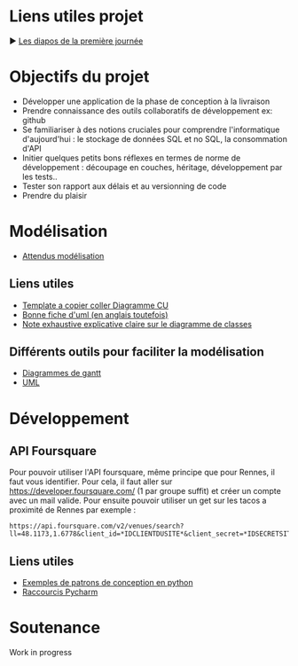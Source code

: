 # Liens utiles projet

:arrow_forward: [Les diapos de la première journée](https://ragatzino.github.io/Projet2A-Presentation/#/)

# Objectifs du projet

- Développer une application de la phase de conception à la livraison
- Prendre connaissance des outils collaboratifs de développement ex: github
- Se familiariser à des notions cruciales pour comprendre l'informatique d'aujourd'hui : le stockage de données SQL et no SQL, la consommation d'API
- Initier quelques petits bons réflexes en termes de norme de développement : découpage en couches, héritage, développement par les tests..
- Tester son rapport aux délais et au versionning de code
- Prendre du plaisir

# Modélisation
- [Attendus modélisation](https://ragatzino.github.io/Projet2A-Presentation/projet#/)
## Liens utiles
- [Template a copier coller Diagramme CU](https://www.draw.io/?lightbox=1&highlight=0000ff&edit=_blank&layers=1&nav=1&title=Untitled%20Diagram.drawio#Uhttps%3A%2F%2Fdrive.google.com%2Fuc%3Fid%3D1FaoRtTNtoQ0K6kz3fT5XKXIci0xlrU3-%26export%3Ddownload)
- [Bonne fiche d'uml (en anglais toutefois)](https://loufranco.com/wp-content/uploads/2012/11/cheatsheet.pdf?fbclid=IwAR2_738IPFUFQOxmvudDr2M33h3sZ3DNyLW6BmlVPlgiPpfEtoItGh-PhDI)
- [Note exhaustive explicative claire sur le diagramme de classes](https://www.lucidchart.com/pages/fr/tutoriel-sur-les-diagrammes-de-classes)
## Différents outils pour faciliter la modélisation

- [Diagrammes de gantt](https://online.officetimeline.com/)
- [UML](https://www.genmymodel.com/fr)
# Développement
## API Foursquare 
Pour pouvoir utiliser l'API foursquare, même principe que pour Rennes, il faut vous identifier. Pour cela, il faut aller sur https://developer.foursquare.com/ (1 par groupe suffit) et créer un compte avec un mail valide.
Pour ensuite pouvoir utiliser un get sur les tacos a proximité de Rennes par exemple : 
``` 
https://api.foursquare.com/v2/venues/search?ll=48.1173,1.6778&client_id=*IDCLIENTDUSITE*&client_secret=*IDSECRETSITE*&v=20191001&query=tacos
``` 

## Liens utiles

- [Exemples de patrons de conception en python](https://www.toptal.com/python/python-design-patterns)
- [Raccourcis Pycharm](https://www.shortcutfoo.com/app/dojos/pycharm-win/cheatsheet)

# Soutenance

Work in progress
